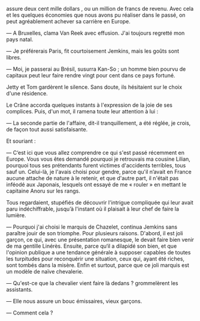 assure deux cent mille dollars , ou un million de francs de revenu. Avec
cela et les quelques économies que nous avons pu réaliser dans le passé, on
peut agréablement achever sa carrière en Europe.

— A Bruxelles, clama Van Reek avec effusion. J'ai toujours regretté mon pays natal.

— Je préférerais Paris, fit courtoisement Jemkins, mais les goûts sont libres.

— Moi, je passerai au Brésil, susurra Kan-So ; un homme bien pourvu de
capitaux peut leur faire rendre vingt pour cent dans ce pays fortuné.

Jetty et Tom gardèrent le silence. Sans doute, ils hésitaient sur le choix
d'une résidence.

Le Crâne accorda quelques instants à l'expression de la joie de ses complices. Puis, d'un mot, il ramena toute leur attention à lui :

— La seconde partie de l'affaire, dit-il tranquillement, a été réglée, je
crois, de façon tout aussi satisfaisante.

Et souriant :

— C‘est ici que vous allez comprendre ce qui s'est passé récemment en
Europe. Vous vous êtes demandé pourquoi je retrouvais ma cousine Lilian,
pourquoi tous ses prétendants furent victimes d'accidents terribles, tous sauf un. Celui-là, je l'avais choisi pour gendre, parce qu'il n’avait en France aucune attache de nature à le retenir, et que d'autre part, il n'était pas inféodé aux Japonais, lesquels ont essayé de me « rouler » en mettant le capitaine Anoru sur les rangs.

Tous regardaient, stupéfiés de découvrir l'intrigue compliquée qui leur
avait paru indéchiffrable, jusqu’à l'instant où il plaisait à leur chef de faire la lumière.

— Pourquoi j'ai choisi le marquis de Chazelet, continua Jemkins sans
paraître jouir de son triomphe. Pour plusieurs raisons. D'abord, il est joli
garçon, ce qui, avec une présentation romanesque, le devait faire bien venir
de ma gentille Linérès. Ensuite, parce qu‘il a dilapidé son bien, et que l'opinion publique a une tendance générale à supposer capables de toutes les
turpitudes pour reconquérir une situation, ceux qui, ayant été riches, sont
tombés dans la misère. Enfin et surtout, parce que ce joli marquis est un
modèle de naïve chevalerie.

— Qu'est-ce que la chevalier vient faire là dedans ? grommelèrent les
assistants.

— Elle nous assure un bouc émissaires, vieux garçons.

— Comment cela ?
